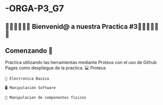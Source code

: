 # -ORGA-P3_G7
## 🥇🥇🥇🤗🤗🤗  Bienvenid@ a nuestra Practica #3🤗🤗🤗🥇🥇🥇


## Comenzando 🚀

Practica utilizando las herramientas mediante Proteus con el uso de Github Pages como despliegue de la practica.
    💻 Proteus
    
    🔌 Electronica Basica 
    
    🖥 Manipulación Software
    
    🎇 Manipulacion de componentes fisicos

